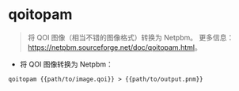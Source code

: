 # qoitopam

> 将 QOI 图像（相当不错的图像格式）转换为 Netpbm。
> 更多信息：<https://netpbm.sourceforge.net/doc/qoitopam.html>。

- 将 QOI 图像转换为 Netpbm：

`qoitopam {{path/to/image.qoi}} > {{path/to/output.pnm}}`
